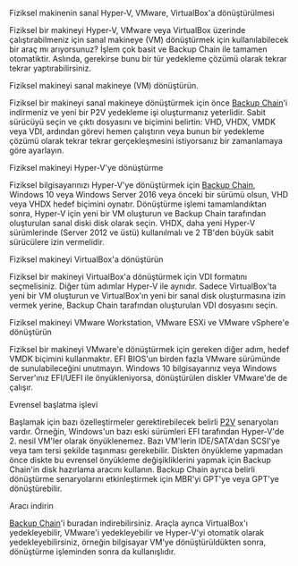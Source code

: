 Fiziksel makinenin sanal Hyper-V, VMware, VirtualBox'a dönüştürülmesi

Fiziksel bir makineyi Hyper-V, VMware veya VirtualBox üzerinde çalıştırabilmeniz için sanal makineye (VM) dönüştürmek için kullanılabilecek bir araç mı arıyorsunuz? İşlem çok basit ve Backup Chain ile tamamen otomatiktir. Aslında, gerekirse bunu bir tür yedekleme çözümü olarak tekrar tekrar yaptırabilirsiniz.

Fiziksel makineyi sanal makineye (VM) dönüştürün.

Fiziksel bir makineyi sanal makineye dönüştürmek için önce [Backup Chain](https://backupchain.com/en/backupchain/)'i indirmeniz ve yeni bir P2V yedekleme işi oluşturmanız yeterlidir. Sabit sürücüyü seçin ve çıktı dosyasını ve biçimini belirtin: VHD, VHDX, VMDK veya VDI, ardından görevi hemen çalıştırın veya bunun bir yedekleme çözümü olarak tekrar tekrar gerçekleşmesini istiyorsanız bir zamanlamaya göre ayarlayın.

Fiziksel makineyi Hyper-V'ye dönüştürme

Fiziksel bilgisayarınızı Hyper-V'ye dönüştürmek için [Backup Chain](https://backupchain.com/en/server-backup/), Windows 10 veya Windows Server 2016 veya önceki bir sürümü olsun, VHD veya VHDX hedef biçimini oynatır. Dönüştürme işlemi tamamlandıktan sonra, Hyper-V için yeni bir VM oluşturun ve Backup Chain tarafından oluşturulan sanal diski disk olarak seçin. VHDX, daha yeni Hyper-V sürümlerinde (Server 2012 ve üstü) kullanılmalı ve 2 TB'den büyük sabit sürücülere izin vermelidir.

Fiziksel makineyi VirtualBox'a dönüştürün

Fiziksel bir makineyi VirtualBox'a dönüştürmek için VDI formatını seçmelisiniz. Diğer tüm adımlar Hyper-V ile aynıdır. Sadece VirtualBox'ta yeni bir VM oluşturun ve VirtualBox'ın yeni bir sanal disk oluşturmasına izin vermek yerine, Backup Chain tarafından oluşturulan VDI dosyasını seçin.

Fiziksel makineyi VMware Workstation, VMware ESXi ve VMware vSphere'e dönüştürün

Fiziksel bir makineyi VMware'e dönüştürmek için gereken diğer adım, hedef VMDK biçimini kullanmaktır. EFI BIOS'un birden fazla VMware sürümünde de sunulabileceğini unutmayın. Windows 10 bilgisayarınız veya Windows Server'ınız EFI/UEFI ile önyükleniyorsa, dönüştürülen diskler VMware'de de çalışır.

Evrensel başlatma işlevi

Başlamak için bazı özelleştirmeler gerektirebilecek belirli [P2V](https://backupchain.com/i/p2v-converter) senaryoları vardır. Örneğin, Windows'un bazı eski sürümleri EFI tarafından Hyper-V'de 2. nesil VM'ler olarak önyüklenemez. Bazı VM'lerin IDE/SATA'dan SCSI'ye veya tam tersi şekilde taşınması gerekebilir. Diskten önyükleme yapmadan önce diskte bu evrensel önyükleme değişikliklerini yapmak için Backup Chain'in disk hazırlama aracını kullanın. Backup Chain ayrıca belirli dönüştürme senaryolarını etkinleştirmek için MBR'yi GPT'ye veya GPT'ye dönüştürebilir.

Aracı indirin

[Backup Chain](https://backupchain.com/en/virtualbox/)'i buradan indirebilirsiniz. Araçla ayrıca VirtualBox'ı yedekleyebilir, VMware'i yedekleyebilir ve Hyper-V'yi otomatik olarak yedekleyebilirsiniz, örneğin bilgisayar VM'ye dönüştürüldükten sonra, dönüştürme işleminden sonra da kullanışlıdır.
